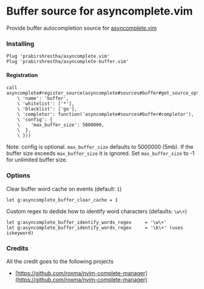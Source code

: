 Buffer source for asyncomplete.vim
==================================

Provide buffer autocompletion source for [asyncomplete.vim](https://github.com/prabirshrestha/asyncomplete.vim)

### Installing

```vim
Plug 'prabirshrestha/asyncomplete.vim'
Plug 'prabirshrestha/asyncomplete-buffer.vim'
```

#### Registration

```vim
call asyncomplete#register_source(asyncomplete#sources#buffer#get_source_options({
    \ 'name': 'buffer',
    \ 'whitelist': ['*'],
    \ 'blacklist': ['go'],
    \ 'completor': function('asyncomplete#sources#buffer#completor'),
    \ 'config': {
    \    'max_buffer_size': 5000000,
    \  },
    \ }))
```
Note: config is optional. `max_buffer_size` defaults to 5000000 (5mb). If the buffer size exceeds `max_buffer_size` it is ignored. Set `max_buffer_size` to -1 for unlimited buffer size.

### Options

Clear buffer word cache on events (default: `1`)
```vim
let g:asyncomplete_buffer_clear_cache = 1
```

Custom regex to dedide how to identify word characters (defaults: `\w\+`)
```vim
let g:asyncomplete_buffer_identify_words_regex     = '\w\+'
let g:asyncomplete_buffer_identify_words_regex     = '\k\+' (uses iskeyword)
```



### Credits
All the credit goes to the following projects
* [https://github.com/roxma/nvim-complete-manager](https://github.com/roxma/nvim-complete-manager)
